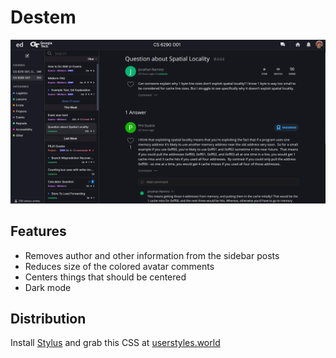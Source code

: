 
# Destem

![Example layout](./destem.webp)

## Features
- Removes author and other information from the sidebar posts
- Reduces size of the colored avatar comments
- Centers things that should be centered
- Dark mode

## Distribution

Install [Stylus](https://chromewebstore.google.com/detail/stylus/clngdbkpkpeebahjckkjfobafhncgmne?hl=en) and grab this CSS at [userstyles.world](https://userstyles.world/style/21095/destem)
